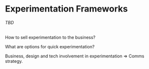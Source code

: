 # Experimentation Frameworks

###### TBD



How to sell experimentation to the business?

What are options for quick experimentation?

Business, design and tech involvement in experimentation =&gt; Comms strategy.



